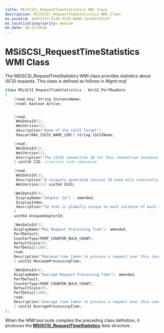 ```yaml
---
title: MSiSCSI\_RequestTimeStatistics WMI Class
description: MSiSCSI\_RequestTimeStatistics WMI Class
ms.assetid: 3e9f3214-3120-41f6-bb06-7ace4f243c5f
ms.localizationpriority: medium
ms.date: 10/17/2018
---
```


# MSiSCSI\_RequestTimeStatistics WMI Class


The MSiSCSI\_RequestTimeStatistics WMI class provides statistics about iSCSI requests. This class is defined as follows in *Mgmt.mof.*

```cpp
class MSiSCSI_RequestTimeStatistics : Win32_PerfRawData
{
    [read,key] String InstanceName;
    [read] boolean Active;


    [read,
     WmiDataId(1),
     WmiVersion(1),
     description("Name of the iSCSI Target"),
     MaxLen(MAX_ISCSI_NAME_LEN)] string iSCSIName;

    [read,
     WmiDataId(2),
     WmiVersion(1),
     Description("The iSCSI connection ID for this connection instance."): amended
    ] uint16 CID; //session wide namespace

    [read,
     WmiDataId(3),
     Description("A uniquely generated session ID used only internally.  This is the value returned by the LoginToTarget method."): amended,
     WmiVersion(1)] uint64 USID;

    [WmiDataId(4),
     DisplayName("Adapter Id") : amended,
     DisplayInHex,
     description("Id that is globally unique to each instance of each adapter. This is the value reported by the MSiSCSI_HBAInformation class.") : amended
    ]
    uint64 UniqueAdapterId;

    [WmiDataId(5),
    DisplayName("Max Request Processing Time"): amended,
    PerfDefault,
    CounterType(PERF_COUNTER_BULK_COUNT),
    DefaultScale(0),
    PerfDetail(100),
    read,
    Description("Maximum time taken to process a request over this connection"): amended
    ] uint32 MaximumProcessingTime;

    [WmiDataId(6),
    DisplayName("Average Request Processing Time"): amended,
    PerfDefault,
    CounterType(PERF_COUNTER_BULK_COUNT),
    DefaultScale(0),
    PerfDetail(100),
    read,
    Description("Average time taken to process a request over this connection"): amended
    ] uint32 AverageProcessingTime;
};
```

When the WMI tool suite compiles the preceding class definition, it produces the [**MSiSCSI\_RequestTimeStatistics**](https://docs.microsoft.com/windows-hardware/drivers/ddi/content/iscsiprf/ns-iscsiprf-_msiscsi_requesttimestatistics) data structure.

 

 





